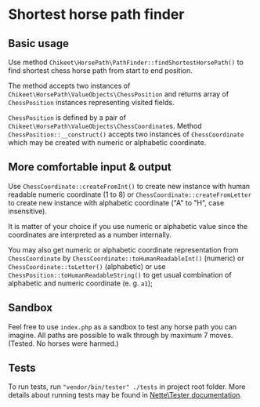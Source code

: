 # Shortest horse path finder

## Basic usage
Use method `Chikeet\HorsePath\PathFinder::findShortestHorsePath()` to find shortest chess horse path from start to end position.

The method accepts two instances of `Chikeet\HorsePath\ValueObjects\ChessPosition` and returns array of `ChessPosition` instances 
representing visited fields.

`ChessPosition` is defined by a pair of `Chikeet\HorsePath\ValueObjects\ChessCoordinate`s. Method `ChessPosition::__construct()` accepts 
two instances of `ChessCoordinate` which may be created with numeric or alphabetic coordinate. 

## More comfortable input & output
Use `ChessCoordinate::createFromInt()` to create new instance with human readable numeric coordinate (1 to 8) or 
`ChessCoordinate::createFromLetter` to create new instance with alphabetic coordinate ("A" to "H", case insensitive).  

It is matter of your choice if you use numeric or alphabetic value since the coordinates are interpreted as a number internally. 

You may also get numeric or alphabetic coordinate representation from `ChessCoordinate` by `ChessCoordinate::toHumanReadableInt()` (numeric) 
or `ChessCoordinate::toLetter()` (alphabetic) or use `ChessPosition::toHumanReadableString()` to get usual combination of alphabetic and numeric coordinate (e. g. `a1`);

## Sandbox
Feel free to use `index.php` as a sandbox to test any horse path you can imagine. All paths are possible to walk through by maximum 7 moves. (Tested. No horses were harmed.)

## Tests

To run tests, run `"vendor/bin/tester" ./tests` in project root folder. More details about running tests may be found in [Nette\Tester documentation](https://tester.nette.org/cs/running-tests).

